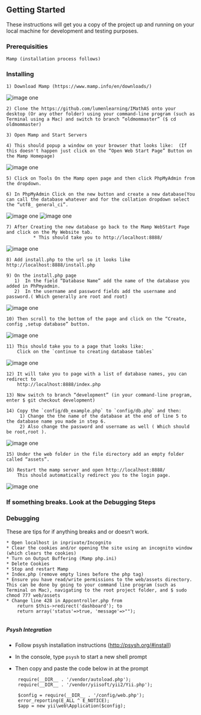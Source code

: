 ## Getting Started

These instructions will get you a copy of the project up and running on your local machine for development and testing purposes.

### Prerequisities

```
Mamp (installation process follows)
```

### Installing

```
1) Download Mamp (https://www.mamp.info/en/downloads/)

```
![image one](readmeimg/mampic.png)

```
2) Clone the https://github.com/lumenlearning/IMathAS onto your desktop (Or any other folder) using your command-line program (such as Terminal using a Mac) and switch to branch “oldmommaster” ($ cd oldmommaster)

```
```
3) Open Mamp and Start Servers
```
```
4) This should popup a window on your browser that looks like:  (If this doesn't happen just click on the “Open Web Start Page” Button on the Mamp Homepage)

```
![image one](readmeimg/serverstart.png)

```
5) Click on Tools On the Mamp open page and then click PhpMyAdmin from the dropdown.
```
```
6) In PhpMyAdmin Click on the new button and create a new database(You can call the database whatever and for the collation dropdown select the “utf8_ general_ci”.
```
![image one](readmeimg/phpmyadminnew.png) ![image one](readmeimg/newdatabase.png)

```
7) After Creating the new database go back to the Mamp WebStart Page and click on the My Website tab.
          * This should take you to http://localhost:8888/

```
![image one](readmeimg/webstart.png)
```
8) Add install.php to the url so it looks like http://localhost:8888/install.php
```
```
9) On the install.php page
   1)  In the field “Database Name” add the name of the database you added in PhPmyadmin.
   2)  In the username and password fields add the username and password.( Which generally are root and root)

```
![image one](readmeimg/installphp.png)
```
10) Then scroll to the bottom of the page and click on the “Create, config ,setup database” button.
```
![image one](readmeimg/setconfig.png)

```
11) This should take you to a page that looks like:
    Click on the `continue to creating database tables`
```
![image one](readmeimg/afterconfig.png)

```
12) It will take you to page with a list of database names, you can redirect to         
    http://localhost:8888/index.php
```

```
13) Now switch to branch “development” (in your command-line program, enter $ git checkout development)
```
```
14) Copy the `config/db_example.php` to `config/db.php` and then:
     1) Change the the name of the database at the end of line 5 to the database name you made in step 6.
     2) Also change the password and username as well ( Which should be root,root ).
```
![image one](readmeimg/db.png)

```
15) Under the web folder in the file directory add an empty folder called “assets”.
```
```
16) Restart the mamp server and open http://localhost:8888/
    This should automatically redirect you to the login page.
```
![image one](readmeimg/newmom.png)

### If something breaks. Look at the Debugging Steps

### Debugging

These are tips for if anything breaks and or doesn't work.

```
* Open localhost in inprivate/Incognito
* Clear the cookies and/or opening the site using an incognito window (which clears the cookies)
* Turn on Output Buffering (Mamp php.ini)
* Delete Cookies
* Stop and restart Mamp
* Index.php (remove empty lines before the php tag)
* Ensure you have read/write permissions to the web/assets directory. This can be done by going to your command line program (such as Terminal on Mac), navigating to the root project folder, and $ sudo chmod 777 web/assets
* Change line 428 in Appcontroller.php from
    return $this->redirect('dashboard'); to
    return array('status'=>true, 'message'=>"");


```

##### Psysh Integration
 - Follow psysh installation instructions (http://psysh.org/#install)
 - In the console, type `psysh` to start a new shell prompt
 - Then copy and paste the code below in at the prompt

        require(__DIR__ . '/vendor/autoload.php');
        require(__DIR__ . '/vendor/yiisoft/yii2/Yii.php');

        $config = require(__DIR__ . '/config/web.php');
        error_reporting(E_ALL ^ E_NOTICE);
        $app = new yii\web\Application($config);
